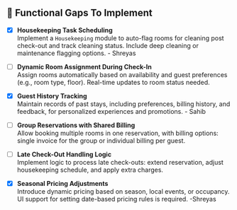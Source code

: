 ## 🔶 Functional Gaps To Implement

- [x] **Housekeeping Task Scheduling**  
  Implement a `Housekeeping` module to auto-flag rooms for cleaning post check-out and track cleaning status. Include deep cleaning or maintenance flagging options. - Shreyas

- [ ] **Dynamic Room Assignment During Check-In**  
  Assign rooms automatically based on availability and guest preferences (e.g., room type, floor). Real-time updates to room status needed.

- [x] **Guest History Tracking**  
  Maintain records of past stays, including preferences, billing history, and feedback, for personalized experiences and promotions. - Sahib

- [ ] **Group Reservations with Shared Billing**  
  Allow booking multiple rooms in one reservation, with billing options: single invoice for the group or individual billing per guest.

- [ ] **Late Check-Out Handling Logic**  
  Implement logic to process late check-outs: extend reservation, adjust housekeeping schedule, and apply extra charges.

- [x] **Seasonal Pricing Adjustments**  
  Introduce dynamic pricing based on season, local events, or occupancy. UI support for setting date-based pricing rules is required. -Shreyas
